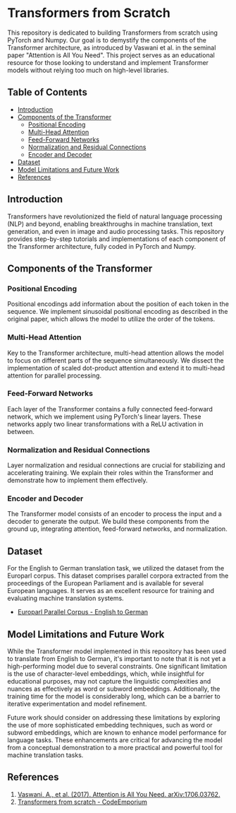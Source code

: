 # Transformers from Scratch

This repository is dedicated to building Transformers from scratch using PyTorch and Numpy. Our goal is to demystify the components of the Transformer architecture, as introduced by Vaswani et al. in the seminal paper "Attention is All You Need". This project serves as an educational resource for those looking to understand and implement Transformer models without relying too much on high-level libraries.

## Table of Contents

- [Introduction](#introduction)
- [Components of the Transformer](#components-of-the-transformer)
  - [Positional Encoding](#positional-encoding)
  - [Multi-Head Attention](#multi-head-attention)
  - [Feed-Forward Networks](#feed-forward-networks)
  - [Normalization and Residual Connections](#normalization-and-residual-connections)
  - [Encoder and Decoder](#encoder-and-decoder)
- [Dataset](#dataset)
- [Model Limitations and Future Work](#model-limitations-and-future-work)
- [References](#references)

## Introduction

Transformers have revolutionized the field of natural language processing (NLP) and beyond, enabling breakthroughs in machine translation, text generation, and even in image and audio processing tasks. This repository provides step-by-step tutorials and implementations of each component of the Transformer architecture, fully coded in PyTorch and Numpy.

## Components of the Transformer
### Positional Encoding
Positional encodings add information about the position of each token in the sequence. We implement sinusoidal positional encoding as described in the original paper, which allows the model to utilize the order of the tokens.

### Multi-Head Attention
Key to the Transformer architecture, multi-head attention allows the model to focus on different parts of the sequence simultaneously. We dissect the implementation of scaled dot-product attention and extend it to multi-head attention for parallel processing.

### Feed-Forward Networks
Each layer of the Transformer contains a fully connected feed-forward network, which we implement using PyTorch's linear layers. These networks apply two linear transformations with a ReLU activation in between.

### Normalization and Residual Connections
Layer normalization and residual connections are crucial for stabilizing and accelerating training. We explain their roles within the Transformer and demonstrate how to implement them effectively.

### Encoder and Decoder
The Transformer model consists of an encoder to process the input and a decoder to generate the output. We build these components from the ground up, integrating attention, feed-forward networks, and normalization.

## Dataset

For the English to German translation task, we utilized the dataset from the Europarl corpus. This dataset comprises parallel corpora extracted from the proceedings of the European Parliament and is available for several European languages. It serves as an excellent resource for training and evaluating machine translation systems.

- [Europarl Parallel Corpus - English to German](https://www.statmt.org/europarl/)

## Model Limitations and Future Work

While the Transformer model implemented in this repository has been used to translate from English to German, it's important to note that it is not yet a high-performing model due to several constraints. One significant limitation is the use of character-level embeddings, which, while insightful for educational purposes, may not capture the linguistic complexities and nuances as effectively as word or subword embeddings. Additionally, the training time for the model is considerably long, which can be a barrier to iterative experimentation and model refinement.

Future work should consider on addressing these limitations by exploring the use of more sophisticated embedding techniques, such as word or subword embeddings, which are known to enhance model performance for language tasks. These enhancements are critical for advancing the model from a conceptual demonstration to a more practical and powerful tool for machine translation tasks. 

## References
1. [Vaswani, A., et al. (2017). Attention is All You Need. arXiv:1706.03762.](https://arxiv.org/abs/1706.03762)
2. [Transformers from scratch - CodeEmporium](https://youtube.com/playlist?list=PLTl9hO2Oobd97qfWC40gOSU8C0iu0m2l4&si=LuRzNb0mTis-miL8)
